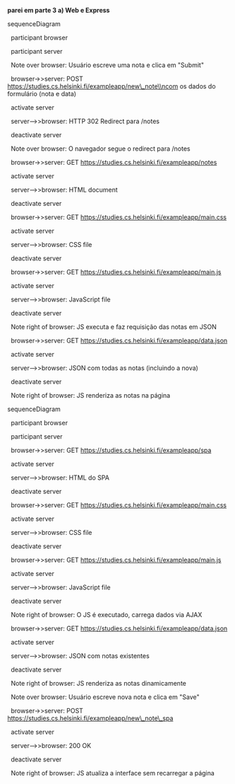 **parei em parte 3 a) Web e Express**







sequenceDiagram

    participant browser

    participant server



    Note over browser: Usuário escreve uma nota e clica em "Submit"



    browser->>server: POST https://studies.cs.helsinki.fi/exampleapp/new\_note\\ncom os dados do formulário (nota e data)

    activate server

    server-->>browser: HTTP 302 Redirect para /notes

    deactivate server



    Note over browser: O navegador segue o redirect para /notes



    browser->>server: GET https://studies.cs.helsinki.fi/exampleapp/notes

    activate server

    server-->>browser: HTML document

    deactivate server



    browser->>server: GET https://studies.cs.helsinki.fi/exampleapp/main.css

    activate server

    server-->>browser: CSS file

    deactivate server



    browser->>server: GET https://studies.cs.helsinki.fi/exampleapp/main.js

    activate server

    server-->>browser: JavaScript file

    deactivate server



    Note right of browser: JS executa e faz requisição das notas em JSON



    browser->>server: GET https://studies.cs.helsinki.fi/exampleapp/data.json

    activate server

    server-->>browser: JSON com todas as notas (incluindo a nova)

    deactivate server



    Note right of browser: JS renderiza as notas na página







sequenceDiagram

    participant browser

    participant server



    browser->>server: GET https://studies.cs.helsinki.fi/exampleapp/spa

    activate server

    server-->>browser: HTML do SPA

    deactivate server



    browser->>server: GET https://studies.cs.helsinki.fi/exampleapp/main.css

    activate server

    server-->>browser: CSS file

    deactivate server



    browser->>server: GET https://studies.cs.helsinki.fi/exampleapp/main.js

    activate server

    server-->>browser: JavaScript file

    deactivate server



    Note right of browser: O JS é executado, carrega dados via AJAX



    browser->>server: GET https://studies.cs.helsinki.fi/exampleapp/data.json

    activate server

    server-->>browser: JSON com notas existentes

    deactivate server



    Note right of browser: JS renderiza as notas dinamicamente



    Note over browser: Usuário escreve nova nota e clica em "Save"



    browser->>server: POST https://studies.cs.helsinki.fi/exampleapp/new\_note\_spa

    activate server

    server-->>browser: 200 OK

    deactivate server



    Note right of browser: JS atualiza a interface sem recarregar a página

